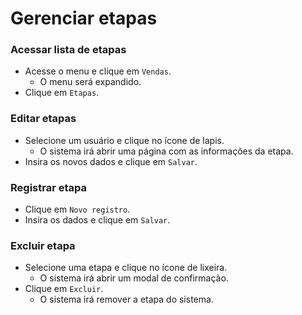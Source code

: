 # Gerenciar etapas

### Acessar lista de etapas

* Acesse o menu e clique em `Vendas`.
  * O menu será expandido.
* Clique em `Etapas`.

### Editar etapas

* Selecione um usuário e clique no ícone de lapis.
  * O sistema irá abrir uma página com as informações da etapa.
* Insira os novos dados e clique em `Salvar`.

### Registrar etapa

* Clique em `Novo registro`.
* Insira os dados e clique em `Salvar`.

### Excluir etapa

* Selecione uma etapa e clique no ícone de lixeira.
  * O sistema irá abrir um modal de confirmação.
* Clique em `Excluir`.
  * O sistema irá remover a etapa do sistema.
